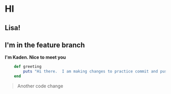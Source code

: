# HI

## Lisa!
## I'm in the feature branch

**I'm Kaden. Nice to meet you**

```ruby
	def greeting
		puts "Hi there.  I am making changes to practice commit and push"
	end
```
>Another code change
